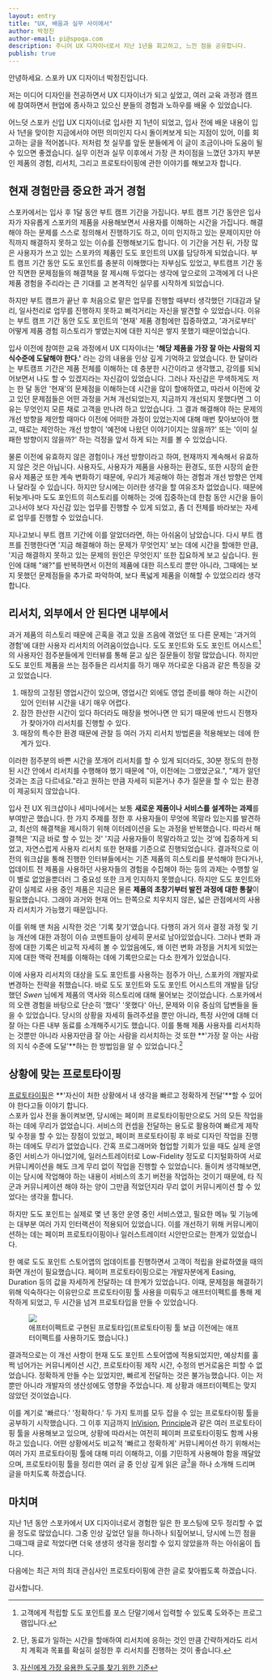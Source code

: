 ```yaml
---
layout: entry
title: "UX, 배움과 실무 사이에서"
author: 박정진
author-email: pi@spoqa.com
description: 주니어 UX 디자이너로서 지난 1년을 회고하고, 느낀 점을 공유합니다.
publish: true
---
```

안녕하세요. 스포카 UX 디자이너 박정진입니다.

저는 미디어 디자인을 전공하면서 UX 디자이너가 되고 싶었고, 여러 교육 과정과 캠프에 참여하면서 현업에 종사하고 있으신 분들의 경험과 노하우를 배울 수 있었습니다.

어느덧 스포카 신입 UX 디자이너로 입사한 지 1년이 되었고, 입사 전에 배운 내용이 입사 1년을 맞이한 지금에서야 어떤 의미인지 다시 돌이켜보게 되는 지점이 있어, 이를 회고하는 글을 적어봅니다. 저처럼 첫 실무를 앞둔 분들에게 이 글이 조금이나마 도움이 될 수 있으면 좋겠습니다. 실무 이전과 실무 이후에서 가장 큰 차이점을 느꼈던 3가지 부분인 제품의 경험, 리서치, 그리고 프로토타이핑에 관한 이야기를 해보고자 합니다.


## 현재 경험만큼 중요한 과거 경험 

스포카에서는 입사 후 1달 동안 부트 캠프 기간을 가집니다. 부트 캠프 기간 동안은 입사자가 자유롭게 스포카의 제품을 사용해보면서 사용자를 이해하는 시간을 가집니다. 해결해야 하는 문제를 스스로 정의해서 진행하기도 하고, 이미 인지하고 있는 문제이지만 아직까지 해결하지 못하고 있는 이슈를 진행해보기도 합니다. 이 기간을 거친 뒤, 가장 많은 사용자가 쓰고 있는 스포카의 제품인 도도 포인트의 UX를 담당하게 되었습니다. 부트 캠프 기간 동안 도도 포인트를 충분히 이해했다는 자부심도 있었고, 부트캠프 기간 동안 직면한 문제점들의 해결책을 잘 제시해 두었다는 생각에 앞으로의 고객에게 더 나은 제품 경험을 주리라는 큰 기대를 고 본격적인 실무를 시작하게 되었습니다.

하지만 부트 캠프가 끝난 후 처음으로 맡은 업무를 진행할 때부터 생각했던 기대감과 달리, 일사천리로 업무를 진행하지 못하고 삐걱거리는 자신을 발견할 수 있었습니다. 이유는 부트 캠프 기간 동안 도도 포인트의 '현재' 제품 경험에만 집중하였고, '과거로부터' 어떻게 제품 경험 히스토리가 쌓였는지에 대한 지식은 쌓지 못했기 때문이었습니다. 

입사 이전에 참여한 교육 과정에서 UX 디자이너는 **'해당 제품을 가장 잘 아는 사람의 지식수준에 도달해야 한다.'** 라는 강의 내용을 인상 깊게 기억하고 있었습니다. 한 달이라는 부트캠프 기간은 제품 전체를 이해하는 데 충분한 시간이라고 생각했고, 강의를 되뇌어보면서 나도 할 수 있겠지라는 자신감이 있었습니다. 그러나 자신감은 무색하게도 저는 한 달 동안 '현재'의 문제점을 이해하는데 시간을 많이 할애하였고, 따라서 이전에 갖고 있던 문제점들은 어떤 과정을 거쳐 개선되었는지, 지금까지 개선되지 못했다면 그 이유는 무엇인지 모른 채로 고객을 만나려 하고 있었습니다. 그 결과 해결해야 하는 문제의 개선 방향을 제안할 때마다 이전에 어떠한 과정이 있었는지에 대해 매번 찾아보아야 했고, 때로는 제안하는 개선 방향이 '예전에 나왔던 이야기이지는 않을까?' 또는 '이미 실패한 방향이지 않을까?' 하는 걱정을 앞서 하게 되는 저를 볼 수 있었습니다.

물론 이전에 유효하지 않은 경험이나 개선 방향이라고 하여, 현재까지 계속해서 유효하지 않은 것은 아닙니다. 사용자도, 사용자가 제품을 사용하는 환경도, 또한 시장의 숱한 유사 제품군 또한 계속 변화하기 때문에, 우리가 제공해야 하는 경험과 개선 방향은 언제나 달라질 수 있습니다. 하지만 당시에는 이러한 생각을 할 여유조차 없었습니다. 때문에 뒤늦게나마 도도 포인트의 히스토리를 이해하는 것에 집중하는데 한참 동안 시간을 들이고나서야 보다 자신감 있는 업무를 진행할 수 있게 되었고, 좀 더 전체를 바라보는 자세로 업무를 진행할 수 있었습니다.

지나고보니 부트 캠프 기간에 이를 알았더라면, 하는 아쉬움이 남았습니다. 다시 부트 캠프를 진행한다면 '지금 해결해야 하는 문제가 무엇언지' 보는 데에 시간을 할애한 만큼, '지금 해결하지 못하고 있는 문제의 원인은 무엇인지' 또한 집요하게 보고 싶습니다. 원인에 대해 "왜?"를 반복하면서 이전의 제품에 대한 히스토리 뿐만 아니라, 그때에는 보지 못했던 문제점들을 추가로 파악하여, 보다 폭넓게 제품을 이해할 수 있었으리라 생각합니다.


## 리서치, 외부에서 안 된다면 내부에서

과거 제품의 히스토리 때문에 곤혹을 겪고 있을 즈음에 겪었던 또 다른 문제는 '과거의 경험'에 대한 사용자 리서치의 어려움이었습니다. 도도 포인트와 도도 포인트 어시스트[^1]의 사용자인 점주분들에게 인터뷰를 통해 묻고 싶은 질문들이 정말 많았습니다. 하지만 도도 포인트 제품을 쓰는 점주들은 리서치를 하기 매우 까다로운 다음과 같은 특징을 갖고 있었습니다.

1. 매장의 고정된 영업시간이 있으며, 영업시간 외에도 영업 준비를 해야 하는 시간이 있어 인터뷰 시간을 내기 매우 어렵다.
2. 잠깐 한산한 시간이 있다 하더라도 매장을 벗어나면 안 되기 때문에 반드시 진행자가 찾아가야 리서치를 진행할 수 있다.
3. 매장의 특수한 환경 때문에 관찰 등 여러 가지 리서치 방법론을 적용해보는 데에 한계가 있다.

이러한 점주분의 바쁜 시간을 쪼개어 리서치를 할 수 있게 되더라도, 30분 정도의 한정된 시간 안에서 리서치를 수행해야 했기 때문에 "아, 이전에는 그랬었군요.", "제가 알던 것과는 조금 다르네요."라고 원하는 만큼 자세히 되묻거나 추가 질문을 할 수 있는 환경이 제공되지 않았습니다. 

입사 전 UX 워크샵이나 세미나에서는 보통 **새로운 제품이나 서비스를 설계하는 과제**를 부여받곤 했습니다. 한 가지 주제를 정한 후 사용자들이 무엇에 목말라 있는지를 발견하고, 최선의 해결책을 제시하기 위해 이터레이션을 도는 과정을 반복했습니다. 따라서 해결책은 '지금 바로 할 수 있는 것' '지금 사용자들이 목말라하고 있는 것'에 집중하게 되었고, 자연스럽게 사용자 리서치 또한 현재를 기준으로 진행되었습니다. 결과적으로 이전의 워크샵을 통해 진행한 인터뷰들에서는 기존 제품의 히스토리를 분석해야 한다거나, 업데이트 전 제품을 사용하던 사용자들의 경험을 수집해야 하는 등의 과제는 수행할 일이 별로 없었을뿐더러 그 중요성 또한 크게 인지하지 못했습니다. 하지만 도도 포인트와 같이 실제로 사용 중인 제품은 지금은 물론 **제품의 초창기부터 발전 과정에 대한 통찰**이 필요했습니다. 그래야 과거와 현재 어느 한쪽으로 치우치지 않은, 넓은 관점에서의 사용자 리서치가 가능했기 때문입니다.

이를 위해 맨 처음 시작한 것은 '기록 찾기'였습니다. 다행히 과거 의사 결정 과정 및 기능 개선에 대한 과정이 이슈 코멘트들이 상세히 문서로 남아있었습니다. 그러나 변화 과정에 대한 기록은 비교적 자세히 볼 수 있었음에도, 왜 이런 변화 과정을 거치게 되었는지에 대한 맥락 전체를 이해하는 데에 기록만으로는 다소 한계가 있었습니다.

이에 사용자 리서치의 대상을 도도 포인트를 사용하는 점주가 아닌, 스포카의 개발자로 변경하는 전략을 취했습니다. 바로 도도 포인트와 도도 포인트 어시스트의 개발을 담당했던 *Swen* 님에게 제품의 역사와 히스토리에 대해 물어보는 것이었습니다. 스포카에서의 오랜 경험을 바탕으로 단순히 '했다' '못했다' 아닌, 문제와 이유 중심의 답변들을 들을 수 있었습니다. 당시의 상황을 자세히 들려주셨을 뿐만 아니라, 특정 사안에 대해 더 잘 아는 다른 내부 동료를 소개해주시기도 했습니다. 이를 통해 제품 사용자를 리서치하는 것뿐만 아니라 사용자만큼 잘 아는 사람을 리서치하는 것 또한 **'가장 잘 아는 사람의 지식 수준에 도달'**하는 한 방법임을 알 수 있었습니다.[^2]


## 상황에 맞는 프로토타이핑
[프로토타이핑](https://spoqa.github.io/2013/02/06/Prototyping.html)은 **'자신이 처한 상황에서 내 생각을 빠르고 정확하게 전달'**할 수 있어야 한다고들 이야기 합니다.  
스포카 입사 전을 돌이켜보면, 당시에는 페이퍼 프로토타이핑만으로도 거의 모든 작업을 하는 데에 무리가 없었습니다. 서비스의 컨셉을 전달하는 용도로 활용하여 빠르게 제작 및 수정을 할 수 있는 장점이 있었고, 페이퍼 프로토타이핑 후 바로 디자인 작업을 진행하는 데에도 무리가 없었습니다. 간혹 프로그래머와 협업할 기회가 있을 때도 실제 운영 중인 서비스가 아니었기에, 일러스트레이터로 Low-Fidelity 정도로 디지털화하여 서로 커뮤니케이션을 해도 크게 무리 없이 작업을 진행할 수 있었습니다. 돌이켜 생각해보면, 이는 당시에 작업해야 하는 내용이 서비스의 초기 버전을 작업하는 것이기 때문에, 타 직군과 커뮤니케이션 해야 하는 양이 그만큼 적었던지라 무리 없이 커뮤니케이션 할 수 있었다는 생각을 합니다.

하지만 도도 포인트는 실제로 몇 년 동안 운영 중인 서비스였고, 필요한 메뉴 및 기능에는 대부분 여러 가지 인터랙션이 적용되어 있었습니다. 이를 개선하기 위해 커뮤니케이션하는 데는 페이퍼 프로토타이핑이나 일러스트레이터 시안만으로는 한계가 있었습니다.

한 예로 도도 포인트 스토어앱의 업데이트를 진행하면서 고객이 적립을 완료하였을 때의 화면 개선이 필요했습니다. 페이퍼 프로토타이핑으로는 개발자분에게 Easing, Duration 등의 값을 자세하게 전달하는 데 한계가 있었습니다. 이때, 문제점을 해결하기 위해 익숙하다는 이유만으로 프로토타이핑 툴 사용을 미뤄두고 애프터이펙트를 통해 제작하게 되었고, 두 시간을 넘겨 프로토타입을 만들 수 있었습니다. 

<figure>
<img src="/images/2016-03-31/prototype.gif"
style="margin-right:auto; margin-left:auto;" />
<figcaption>애프터이펙트로 구현된 프로토타입(프로토타이핑 툴 보급 이전에는 애프터이펙트를 사용하기도 했습니다.)</figcaption>
</figure>

결과적으로는 이 개선 사항이 현재 도도 포인트 스토어앱에 적용되었지만, 예상치를 훌쩍 넘어가는 커뮤니케이션 시간, 프로토타이핑 제작 시간, 수정의 번거로움은 피할 수 없었습니다.  정확하게 만들 수는 있었지만, 빠르게 전달하는 것은 불가능했습니다. 이는 저뿐만 아니라 개발자의 생산성에도 영향을 주었습니다. 제 상황과 애프터이펙트는 맞지 않았던 것이었습니다.

이를 계기로 '빠르다.' '정확하다.' 두 가지 토끼를 모두 잡을 수 있는 프로토타이핑 툴을 공부하기 시작했습니다. 그 이후 지금까지 [InVision](https://www.invisionapp.com/?quotes=true), [Principle](http://principleformac.com/)과 같은 여러 프로토타이핑 툴을 사용해보고 있으며, 상황에 따라서는 여전히 페이퍼 프로토타이핑도 함께 사용하고 있습니다. 어떤 상황에서도 비교적 '빠르고 정확하게' 커뮤니케이션 하기 위해서는 여러 가지 프로토타이핑 툴에 대해 미리 이해하고, 이를 기민하게 사용해야 함을 깨달았으며, 프로토타이핑 툴을 정리한 여러 글 중 인상 깊게 읽은 글[^3]을 하나 소개해 드리며 글을 마치도록 하겠습니다.



## 마치며
지난 1년 동안 스포카에서 UX 디자이너로서 경험한 일은 한 포스팅에 모두 정리할 수 없을 정도로 많았습니다. 그중 인상 깊었던 일을 하나하나 되짚어보니, 당시에 느낀 점을 그때그때 글로 적었다면 더욱 생생히 생각을 정리할 수 있지 않았을까 하는 아쉬움이 듭니다. 

다음에는 최근 저의 최대 관심사인 프로토타이핑에 관한 글로 찾아뵙도록 하겠습니다.

감사합니다.


[^1]: 고객에게 적립할 도도 포인트를 포스 단말기에서 입력할 수 있도록 도와주는 프로그램입니다.

[^2]: 단, 동료가 일하는 시간을 할애하여 리서치에 응하는 것인 만큼 간략하게라도 리서치 계획과 목표를 확실히 설정한 후 리서치를 진행하는 것이 좋습니다.

[^3]: [자신에게 가장 유용한 도구를 찾기 위한 기준](https://brunch.co.kr/@jihere1001/5)